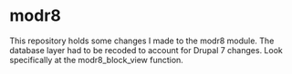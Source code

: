 modr8
=====

This repository holds some changes I made to the modr8 module.  The database layer had to be recoded to account for Drupal 7 changes.  Look specifically at the modr8_block_view function.
